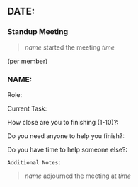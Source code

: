 ## DATE:
### Standup Meeting
> *name* started the meeting *time*

(per member)
### NAME: 
  
  
  Role:
    
  Current Task:
    
  How close are you to finishing (1-10)?:
    
  Do you need anyone to help you finish?:
    
  Do you have time to help someone else?:
    
    Additional Notes:


> *name* adjourned the meeting at *time*
